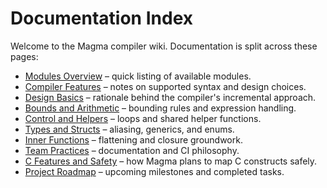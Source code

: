 # Documentation Index

Welcome to the Magma compiler wiki. Documentation is split across these pages:

- [Modules Overview](modules_overview.md) – quick listing of available modules.
- [Compiler Features](compiler_features.md) – notes on supported syntax and design choices.
- [Design Basics](design/basics.md) – rationale behind the compiler's incremental approach.
- [Bounds and Arithmetic](design/bounds_and_arithmetic.md) – bounding rules and expression handling.
- [Control and Helpers](design/control_and_helpers.md) – loops and shared helper functions.
- [Types and Structs](design/types_structs.md) – aliasing, generics, and enums.
- [Inner Functions](design/inner_functions.md) – flattening and closure groundwork.
- [Team Practices](design/practices.md) – documentation and CI philosophy.
- [C Features and Safety](c_features_safety.md) – how Magma plans to map C constructs safely.
- [Project Roadmap](ROADMAP.md) – upcoming milestones and completed tasks.
